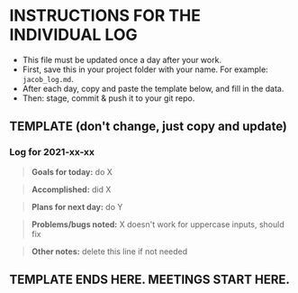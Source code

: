 # INSTRUCTIONS FOR THE INDIVIDUAL LOG
* This file must be updated once a day after your work.
* First, save this in your project folder with your name. For example: `jacob_log.md`.
* After each day, copy and paste the template below, and fill in the data.
* Then: stage, commit & push it to your git repo.

## TEMPLATE (don't change, just copy and update)

### Log for 2021-xx-xx

> **Goals for today:** do X

> **Accomplished:** did X

> **Plans for next day:** do Y

> **Problems/bugs noted:** X doesn't work for uppercase inputs, should fix

> **Other notes:** delete this line if not needed

## TEMPLATE ENDS HERE. MEETINGS START HERE.
